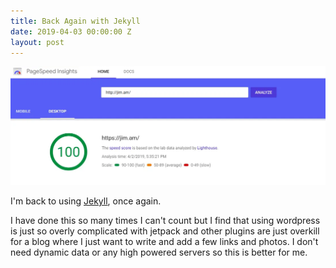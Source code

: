 ```yaml
---
title: Back Again with Jekyll
date: 2019-04-03 00:00:00 Z
layout: post
---
```


![pagespeed](/images/Screenshot%20from%202019-04-02%2017-57-08.webp)

I'm back to using [Jekyll](http://jekyllrb.com), once again. 

I have done this so many times I can't count but I find that using wordpress is just so overly complicated with jetpack and other plugins are just overkill for a blog where I just want to write  and add a few links and photos. I don't need dynamic data or any high powered servers so this is better for me. 


